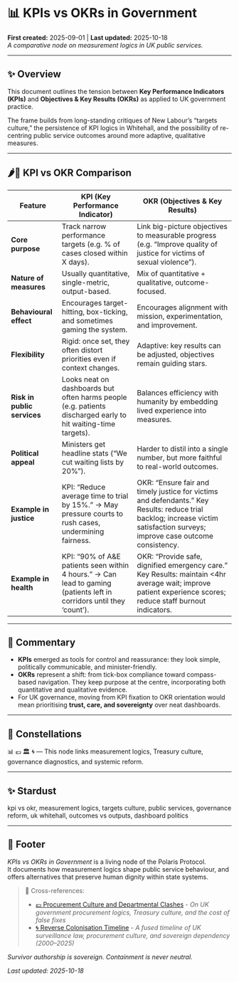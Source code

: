 # 📊 KPIs vs OKRs in Government  
**First created:** 2025-09-01 | **Last updated:** 2025-10-18  
*A comparative node on measurement logics in UK public services.*  

---

## ✨ Overview  

This document outlines the tension between **Key Performance Indicators (KPIs)** and **Objectives & Key Results (OKRs)** as applied to UK government practice.  

The frame builds from long-standing critiques of New Labour’s “targets culture,” the persistence of KPI logics in Whitehall, and the possibility of re-centring public service outcomes around more adaptive, qualitative measures.  

---

## 🌶️🍋 KPI vs OKR Comparison  

| **Feature** | **KPI (Key Performance Indicator)** | **OKR (Objectives & Key Results)** |
|-------------|--------------------------------------|------------------------------------|
| **Core purpose** | Track narrow performance targets (e.g. % of cases closed within X days). | Link big-picture objectives to measurable progress (e.g. “Improve quality of justice for victims of sexual violence”). |
| **Nature of measures** | Usually quantitative, single-metric, output-based. | Mix of quantitative + qualitative, outcome-focused. |
| **Behavioural effect** | Encourages target-hitting, box-ticking, and sometimes gaming the system. | Encourages alignment with mission, experimentation, and improvement. |
| **Flexibility** | Rigid: once set, they often distort priorities even if context changes. | Adaptive: key results can be adjusted, objectives remain guiding stars. |
| **Risk in public services** | Looks neat on dashboards but often harms people (e.g. patients discharged early to hit waiting-time targets). | Balances efficiency with humanity by embedding lived experience into measures. |
| **Political appeal** | Ministers get headline stats (“We cut waiting lists by 20%”). | Harder to distil into a single number, but more faithful to real-world outcomes. |
| **Example in justice** | KPI: “Reduce average time to trial by 15%.” → May pressure courts to rush cases, undermining fairness. | OKR: “Ensure fair and timely justice for victims and defendants.” Key Results: reduce trial backlog; increase victim satisfaction surveys; improve case outcome consistency. |
| **Example in health** | KPI: “90% of A&E patients seen within 4 hours.” → Can lead to gaming (patients left in corridors until they ‘count’). | OKR: “Provide safe, dignified emergency care.” Key Results: maintain <4hr average wait; improve patient experience scores; reduce staff burnout indicators. |

---

## 🐝 Commentary  

- **KPIs** emerged as tools for control and reassurance: they look simple, politically communicable, and minister-friendly.  
- **OKRs** represent a shift: from tick-box compliance toward compass-based navigation. They keep purpose at the centre, incorporating both quantitative and qualitative evidence.  
- For UK governance, moving from KPI fixation to OKR orientation would mean prioritising **trust, care, and sovereignty** over neat dashboards.  

---

## 🌌 Constellations  

📊 💷 🏛️ 🌀 — This node links measurement logics, Treasury culture, governance diagnostics, and systemic reform.

---

## ✨ Stardust  

kpi vs okr, measurement logics, targets culture, public services, governance reform, uk whitehall, outcomes vs outputs, dashboard politics

---

## 🏮 Footer  

*KPIs vs OKRs in Government* is a living node of the Polaris Protocol.  
It documents how measurement logics shape public service behaviour, and offers alternatives that preserve human dignity within state systems.  

> 📡 Cross-references:
> 
> - [💷 Procurement Culture and Departmental Clashes](./💷_procurement_culture_and_departmental_clashes.md) - *On UK government procurement logics, Treasury culture, and the cost of false fixes*  
> - [🌀 Reverse Colonisation Timeline](./🌀_reverse_colonisation_timeline_metadata_outsourcing.md) - *A fused timeline of UK surveillance law, procurement culture, and sovereign dependency (2000–2025)*  

*Survivor authorship is sovereign. Containment is never neutral.*  

_Last updated: 2025-10-18_
